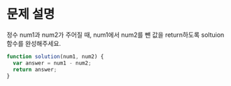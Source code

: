 # 문제 설명

정수 num1과 num2가 주어질 때, num1에서 num2를 뺀 값을 return하도록 soltuion 함수를 완성해주세요.

``` javascript
function solution(num1, num2) {
  var answer = num1 - num2;
  return answer;
}
```
